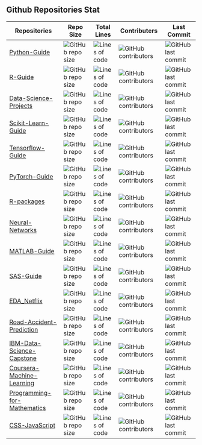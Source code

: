 ## Github Repositories Stat

Repositories             |  Repo Size   |  Total Lines  | Contributers  | Last Commit  
-------------------------|-------------|--------------|---------------|---------------
[Python-Guide](https://github.com/macbhaldar/Python-Guide)             |  ![GitHub repo size](https://img.shields.io/github/repo-size/macbhaldar/Python-Guide?style=plastic?logoWidth=40) | ![Lines of code](https://img.shields.io/tokei/lines/github/macbhaldar/Python-Guide)  | ![GitHub contributors](https://img.shields.io/github/contributors/macbhaldar/Python-Guide)  | ![GitHub last commit](https://img.shields.io/github/last-commit/macbhaldar/Python-Guide)
[R-Guide](https://github.com/macbhaldar/R-Guide)                  | ![GitHub repo size](https://img.shields.io/github/repo-size/macbhaldar/R-Guide?style=plastic?logoWidth=40)  | ![Lines of code](https://img.shields.io/tokei/lines/github/macbhaldar/R-Guide)  | ![GitHub contributors](https://img.shields.io/github/contributors/macbhaldar/R-Guide)  | ![GitHub last commit](https://img.shields.io/github/last-commit/macbhaldar/R-Guide)
[Data-Science-Projects](https://github.com/macbhaldar/Data-Science-Projects)    |  ![GitHub repo size](https://img.shields.io/github/repo-size/macbhaldar/Data-Science-Projects?style=plastic?logoWidth=40)  | ![Lines of code](https://img.shields.io/tokei/lines/github/macbhaldar/Data-Science-Projects)  | ![GitHub contributors](https://img.shields.io/github/contributors/macbhaldar/Data-Science-Projects)  | ![GitHub last commit](https://img.shields.io/github/last-commit/macbhaldar/Data-Science-Projects)
[Scikit-Learn-Guide](https://github.com/macbhaldar/Scikit-Learn-Guide)        |  ![GitHub repo size](https://img.shields.io/github/repo-size/macbhaldar/Scikit-Learn-Guide?style=plastic?logoWidth=40)  | ![Lines of code](https://img.shields.io/tokei/lines/github/macbhaldar/Scikit-Learn-Guide)  | ![GitHub contributors](https://img.shields.io/github/contributors/macbhaldar/Scikit-Learn-Guide)  | ![GitHub last commit](https://img.shields.io/github/last-commit/macbhaldar/Scikit-Learn-Guide)
[Tensorflow-Guide](https://github.com/macbhaldar/Tensorflow-Guide)          |  ![GitHub repo size](https://img.shields.io/github/repo-size/macbhaldar/Tensorflow-Guide?style=plastic?logoWidth=40)  | ![Lines of code](https://img.shields.io/tokei/lines/github/macbhaldar/Tensorflow-Guide)  | ![GitHub contributors](https://img.shields.io/github/contributors/macbhaldar/Tensorflow-Guide)  | ![GitHub last commit](https://img.shields.io/github/last-commit/macbhaldar/Tensorflow-Guide)
[PyTorch-Guide](https://github.com/macbhaldar/PyTorch-Guide)             |  ![GitHub repo size](https://img.shields.io/github/repo-size/macbhaldar/PyTorch-Guide?style=plastic?logoWidth=40)  | ![Lines of code](https://img.shields.io/tokei/lines/github/macbhaldar/PyTorch-Guide)  | ![GitHub contributors](https://img.shields.io/github/contributors/macbhaldar/PyTorch-Guide)  | ![GitHub last commit](https://img.shields.io/github/last-commit/macbhaldar/PyTorch-Guide)
[R-packages](https://github.com/macbhaldar/R-packages)                |  ![GitHub repo size](https://img.shields.io/github/repo-size/macbhaldar/R-packages?style=plastic?logoWidth=40)  | ![Lines of code](https://img.shields.io/tokei/lines/github/macbhaldar/R-packages)  | ![GitHub contributors](https://img.shields.io/github/contributors/macbhaldar/R-packages)  | ![GitHub last commit](https://img.shields.io/github/last-commit/macbhaldar/R-packages)
[Neural-Networks](https://github.com/macbhaldar/PNeural-Networks)           |  ![GitHub repo size](https://img.shields.io/github/repo-size/macbhaldar/Neural-Networks?style=plastic?logoWidth=40)  | ![Lines of code](https://img.shields.io/tokei/lines/github/macbhaldar/Neural-Networks)  | ![GitHub contributors](https://img.shields.io/github/contributors/macbhaldar/Neural-Networks)  | ![GitHub last commit](https://img.shields.io/github/last-commit/macbhaldar/Neural-Networks)
[MATLAB-Guide](https://github.com/macbhaldar/MATLAB-Guide)              |  ![GitHub repo size](https://img.shields.io/github/repo-size/macbhaldar/MATLAB-Guide?style=plastic?logoWidth=40)  | ![Lines of code](https://img.shields.io/tokei/lines/github/macbhaldar/MATLAB-Guide)  | ![GitHub contributors](https://img.shields.io/github/contributors/macbhaldar/MATLAB-Guide)  | ![GitHub last commit](https://img.shields.io/github/last-commit/macbhaldar/MATLAB-Guide)
[SAS-Guide](https://github.com/macbhaldar/SAS-Guide)                 |  ![GitHub repo size](https://img.shields.io/github/repo-size/macbhaldar/SAS-Guide?style=plastic?logoWidth=40)  | ![Lines of code](https://img.shields.io/tokei/lines/github/macbhaldar/SAS-Guide)  | ![GitHub contributors](https://img.shields.io/github/contributors/macbhaldar/SAS-Guide)  | ![GitHub last commit](https://img.shields.io/github/last-commit/macbhaldar/SAS-Guide)
[EDA_Netflix](https://github.com/macbhaldar/EDA_Netflix)               |  ![GitHub repo size](https://img.shields.io/github/repo-size/macbhaldar/EDA_Netflix?style=plastic?logoWidth=40)  | ![Lines of code](https://img.shields.io/tokei/lines/github/macbhaldar/EDA_Netflix)  | ![GitHub contributors](https://img.shields.io/github/contributors/macbhaldar/EDA_Netflix)  | ![GitHub last commit](https://img.shields.io/github/last-commit/macbhaldar/EDA_Netflix)
[Road-Accident-Prediction](https://github.com/macbhaldar/Road-Accident-Prediction)  |  ![GitHub repo size](https://img.shields.io/github/repo-size/macbhaldar/Road-Accident-Prediction?style=plastic?logoWidth=40)  | ![Lines of code](https://img.shields.io/tokei/lines/github/macbhaldar/Road-Accident-Prediction)  | ![GitHub contributors](https://img.shields.io/github/contributors/macbhaldar/Road-Accident-Prediction)  | ![GitHub last commit](https://img.shields.io/github/last-commit/macbhaldar/Road-Accident-Prediction)
[IBM-Data-Science-Capstone](https://github.com/macbhaldar/IBM-Data-Science-Capstone) |  ![GitHub repo size](https://img.shields.io/github/repo-size/macbhaldar/IBM-Data-Science-Capstone?style=plastic?logoWidth=40)  | ![Lines of code](https://img.shields.io/tokei/lines/github/macbhaldar/IBM-Data-Science-Capstone)  | ![GitHub contributors](https://img.shields.io/github/contributors/macbhaldar/IBM-Data-Science-Capstone)  | ![GitHub last commit](https://img.shields.io/github/last-commit/macbhaldar/IBM-Data-Science-Capstone)
[Coursera-Machine-Learning](https://github.com/macbhaldar/Coursera-Machine-Learning) |  ![GitHub repo size](https://img.shields.io/github/repo-size/macbhaldar/Coursera-Machine-Learning?style=plastic?logoWidth=40)  | ![Lines of code](https://img.shields.io/tokei/lines/github/macbhaldar/Coursera-Machine-Learning)  | ![GitHub contributors](https://img.shields.io/github/contributors/macbhaldar/Coursera-Machine-Learning)  | ![GitHub last commit](https://img.shields.io/github/last-commit/macbhaldar/Coursera-Machine-Learning)
[Programming-for-Mathematics](https://github.com/macbhaldar/Programming-for-Mathematics) |  ![GitHub repo size](https://img.shields.io/github/repo-size/macbhaldar/Programming-for-Mathematics?style=plastic?logoWidth=40)  | ![Lines of code](https://img.shields.io/tokei/lines/github/macbhaldar/Programming-for-Mathematics)  | ![GitHub contributors](https://img.shields.io/github/contributors/macbhaldar/Programming-for-Mathematics)  | ![GitHub last commit](https://img.shields.io/github/last-commit/macbhaldar/Programming-for-Mathematics)
[CSS-JavaScript](https://github.com/macbhaldar/CSS-JavaScript)              |  ![GitHub repo size](https://img.shields.io/github/repo-size/macbhaldar/CSS-JavaScript?style=plastic?logoWidth=40)  | ![Lines of code](https://img.shields.io/tokei/lines/github/macbhaldar/CSS-JavaScript)  | ![GitHub contributors](https://img.shields.io/github/contributors/macbhaldar/CSS-JavaScript)  | ![GitHub last commit](https://img.shields.io/github/last-commit/macbhaldar/CSS-JavaScript)
